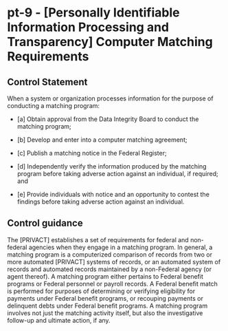 # pt-9 - \[Personally Identifiable Information Processing and Transparency\] Computer Matching Requirements

## Control Statement

When a system or organization processes information for the purpose of conducting a matching program:

- \[a\] Obtain approval from the Data Integrity Board to conduct the matching program;

- \[b\] Develop and enter into a computer matching agreement;

- \[c\] Publish a matching notice in the Federal Register;

- \[d\] Independently verify the information produced by the matching program before taking adverse action against an individual, if required; and

- \[e\] Provide individuals with notice and an opportunity to contest the findings before taking adverse action against an individual.

## Control guidance

The [PRIVACT] establishes a set of requirements for federal and non-federal agencies when they engage in a matching program. In general, a matching program is a computerized comparison of records from two or more automated [PRIVACT] systems of records, or an automated system of records and automated records maintained by a non-Federal agency (or agent thereof). A matching program either pertains to Federal benefit programs or Federal personnel or payroll records. A Federal benefit match is performed for purposes of determining or verifying eligibility for payments under Federal benefit programs, or recouping payments or delinquent debts under Federal benefit programs. A matching program involves not just the matching activity itself, but also the investigative follow-up and ultimate action, if any.

